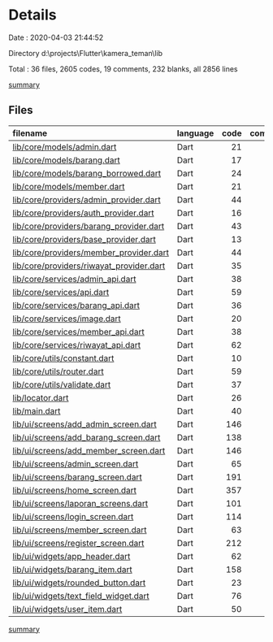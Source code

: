 # Details

Date : 2020-04-03 21:44:52

Directory d:\projects\Flutter\kamera_teman\lib

Total : 36 files,  2605 codes, 19 comments, 232 blanks, all 2856 lines

[summary](results.md)

## Files
| filename | language | code | comment | blank | total |
| :--- | :--- | ---: | ---: | ---: | ---: |
| [lib/core/models/admin.dart](/lib/core/models/admin.dart) | Dart | 21 | 0 | 3 | 24 |
| [lib/core/models/barang.dart](/lib/core/models/barang.dart) | Dart | 17 | 0 | 3 | 20 |
| [lib/core/models/barang_borrowed.dart](/lib/core/models/barang_borrowed.dart) | Dart | 24 | 0 | 3 | 27 |
| [lib/core/models/member.dart](/lib/core/models/member.dart) | Dart | 21 | 0 | 3 | 24 |
| [lib/core/providers/admin_provider.dart](/lib/core/providers/admin_provider.dart) | Dart | 44 | 0 | 11 | 55 |
| [lib/core/providers/auth_provider.dart](/lib/core/providers/auth_provider.dart) | Dart | 16 | 0 | 5 | 21 |
| [lib/core/providers/barang_provider.dart](/lib/core/providers/barang_provider.dart) | Dart | 43 | 0 | 11 | 54 |
| [lib/core/providers/base_provider.dart](/lib/core/providers/base_provider.dart) | Dart | 13 | 0 | 5 | 18 |
| [lib/core/providers/member_provider.dart](/lib/core/providers/member_provider.dart) | Dart | 44 | 0 | 9 | 53 |
| [lib/core/providers/riwayat_provider.dart](/lib/core/providers/riwayat_provider.dart) | Dart | 35 | 0 | 8 | 43 |
| [lib/core/services/admin_api.dart](/lib/core/services/admin_api.dart) | Dart | 38 | 2 | 9 | 49 |
| [lib/core/services/api.dart](/lib/core/services/api.dart) | Dart | 59 | 0 | 14 | 73 |
| [lib/core/services/barang_api.dart](/lib/core/services/barang_api.dart) | Dart | 36 | 2 | 9 | 47 |
| [lib/core/services/image.dart](/lib/core/services/image.dart) | Dart | 20 | 2 | 8 | 30 |
| [lib/core/services/member_api.dart](/lib/core/services/member_api.dart) | Dart | 38 | 2 | 9 | 49 |
| [lib/core/services/riwayat_api.dart](/lib/core/services/riwayat_api.dart) | Dart | 62 | 0 | 9 | 71 |
| [lib/core/utils/constant.dart](/lib/core/utils/constant.dart) | Dart | 10 | 0 | 4 | 14 |
| [lib/core/utils/router.dart](/lib/core/utils/router.dart) | Dart | 59 | 0 | 3 | 62 |
| [lib/core/utils/validate.dart](/lib/core/utils/validate.dart) | Dart | 37 | 8 | 6 | 51 |
| [lib/locator.dart](/lib/locator.dart) | Dart | 26 | 0 | 4 | 30 |
| [lib/main.dart](/lib/main.dart) | Dart | 40 | 0 | 4 | 44 |
| [lib/ui/screens/add_admin_screen.dart](/lib/ui/screens/add_admin_screen.dart) | Dart | 146 | 0 | 8 | 154 |
| [lib/ui/screens/add_barang_screen.dart](/lib/ui/screens/add_barang_screen.dart) | Dart | 138 | 0 | 8 | 146 |
| [lib/ui/screens/add_member_screen.dart](/lib/ui/screens/add_member_screen.dart) | Dart | 146 | 0 | 9 | 155 |
| [lib/ui/screens/admin_screen.dart](/lib/ui/screens/admin_screen.dart) | Dart | 65 | 0 | 3 | 68 |
| [lib/ui/screens/barang_screen.dart](/lib/ui/screens/barang_screen.dart) | Dart | 191 | 1 | 11 | 203 |
| [lib/ui/screens/home_screen.dart](/lib/ui/screens/home_screen.dart) | Dart | 357 | 1 | 10 | 368 |
| [lib/ui/screens/laporan_screens.dart](/lib/ui/screens/laporan_screens.dart) | Dart | 101 | 0 | 2 | 103 |
| [lib/ui/screens/login_screen.dart](/lib/ui/screens/login_screen.dart) | Dart | 114 | 0 | 3 | 117 |
| [lib/ui/screens/member_screen.dart](/lib/ui/screens/member_screen.dart) | Dart | 63 | 0 | 3 | 66 |
| [lib/ui/screens/register_screen.dart](/lib/ui/screens/register_screen.dart) | Dart | 212 | 0 | 11 | 223 |
| [lib/ui/widgets/app_header.dart](/lib/ui/widgets/app_header.dart) | Dart | 62 | 0 | 4 | 66 |
| [lib/ui/widgets/barang_item.dart](/lib/ui/widgets/barang_item.dart) | Dart | 158 | 0 | 5 | 163 |
| [lib/ui/widgets/rounded_button.dart](/lib/ui/widgets/rounded_button.dart) | Dart | 23 | 0 | 4 | 27 |
| [lib/ui/widgets/text_field_widget.dart](/lib/ui/widgets/text_field_widget.dart) | Dart | 76 | 0 | 7 | 83 |
| [lib/ui/widgets/user_item.dart](/lib/ui/widgets/user_item.dart) | Dart | 50 | 1 | 4 | 55 |

[summary](results.md)